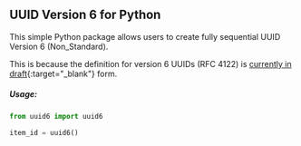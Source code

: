 ## UUID Version 6 for Python

This simple Python package allows users to create fully sequential UUID Version 6 (Non_Standard).

This is because the definition for version 6 UUIDs (RFC 4122) is [currently in draft](https://tools.ietf.org/html/draft-peabody-dispatch-new-uuid-format-00){:target="_blank"} form.

##### Usage:

```python
from uuid6 import uuid6

item_id = uuid6()
```
